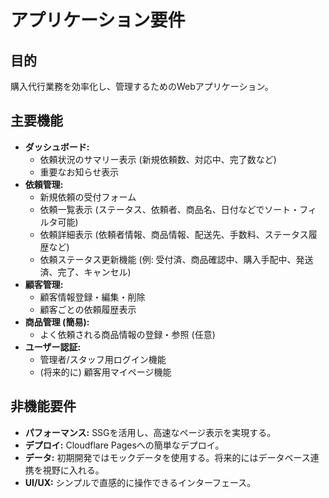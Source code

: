 # アプリケーション要件

## 目的
購入代行業務を効率化し、管理するためのWebアプリケーション。

## 主要機能
- **ダッシュボード:**
  - 依頼状況のサマリー表示 (新規依頼数、対応中、完了数など)
  - 重要なお知らせ表示
- **依頼管理:**
  - 新規依頼の受付フォーム
  - 依頼一覧表示 (ステータス、依頼者、商品名、日付などでソート・フィルタ可能)
  - 依頼詳細表示 (依頼者情報、商品情報、配送先、手数料、ステータス履歴など)
  - 依頼ステータス更新機能 (例: 受付済、商品確認中、購入手配中、発送済、完了、キャンセル)
- **顧客管理:**
  - 顧客情報登録・編集・削除
  - 顧客ごとの依頼履歴表示
- **商品管理 (簡易):**
  - よく依頼される商品情報の登録・参照 (任意)
- **ユーザー認証:**
  - 管理者/スタッフ用ログイン機能
  - (将来的に) 顧客用マイページ機能

## 非機能要件
- **パフォーマンス:** SSGを活用し、高速なページ表示を実現する。
- **デプロイ:** Cloudflare Pagesへの簡単なデプロイ。
- **データ:** 初期開発ではモックデータを使用する。将来的にはデータベース連携を視野に入れる。
- **UI/UX:** シンプルで直感的に操作できるインターフェース。
